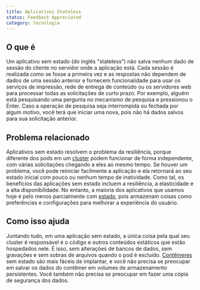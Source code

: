 ```yaml
---
title: Aplicativos Stateless
status: Feedback Appreciated
category: tecnologia
---
```


## O que é

Um aplicativo sem estado (do inglês "stateless") não salva nenhum dado de sessão do cliente no servidor onde a aplicação está. Cada sessão é realizada como se fosse a primeira vez e as respostas não dependem de dados de uma sessão anterior e fornecem funcionalidade para usar os serviços de impressão, rede de entrega de conteúdo ou os servidores web para processar todas as solicitações de curto prazo. Por exemplo, alguém está pesquisando uma pergunta no mecanismo de pesquisa e pressionou o Enter. Caso a operação de pesquisa seja interrompida ou fechada por algum motivo, você terá que iniciar uma nova, pois não há dados salvos para sua solicitação anterior.

## Problema relacionado

Aplicativos sem estado resolvem o problema da resiliência, porque diferente dos pods em um [cluster](/pt-br/cluster/) podem funcionar de forma independente, com várias solicitações chegando a eles ao mesmo tempo. Se houver um problema, você pode reiniciar facilmente a aplicação e ela retornará ao seu estado inicial com pouco ou nenhum tempo de inatividade. Como tal, os benefícios das aplicações sem estado incluem a resiliência, a elasticidade e a alta disponibilidade. No entanto, a maioria dos aplicativos que usamos hoje é pelo menos parcialmente com [estado](/pt-br/stateful_apps/), pois armazenam coisas como preferências e configurações para melhorar a experiência do usuário.

## Como isso ajuda

Juntando tudo, em uma aplicação sem estado, a única coisa pela qual seu cluster é responsável é o código e outros conteúdos estáticos que estão hospedados nele. É isso, sem alterações de bancos de dados, sem gravações e sem sobras de arquivos quando o pod é excluído. [Contêineres](/pt-br/container/) sem estado são mais fáceis de implantar, e você não precisa se preocupar em salvar os dados do contêiner em volumes de armazenamento persistentes. Você também não precisa se preocupar em fazer uma cópia de segurança dos dados.
